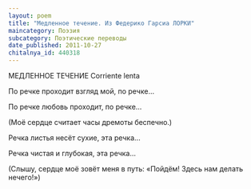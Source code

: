 ```yaml
---
layout: poem
title: "Медленное течение. Из Федерико Гарсиа ЛОРКИ"
maincategory: Поэзия
subcategory: Поэтические переводы
date_published: 2011-10-27
chitalnya_id: 440318
---
```




МЕДЛЕННОЕ ТЕЧЕНИЕ
  Сorriente lenta

По речке проходит взгляд мой,
по речке...

По речке любовь проходит,
по речке...

(Моё сердце считает часы дремоты
беспечно.)

Речка листья несёт сухие,
эта речка...

Речка чистая и глубокая,
эта речка...

(Слышу, сердце моё зовёт меня в путь:
«Пойдём! Здесь нам делать нечего!»)






